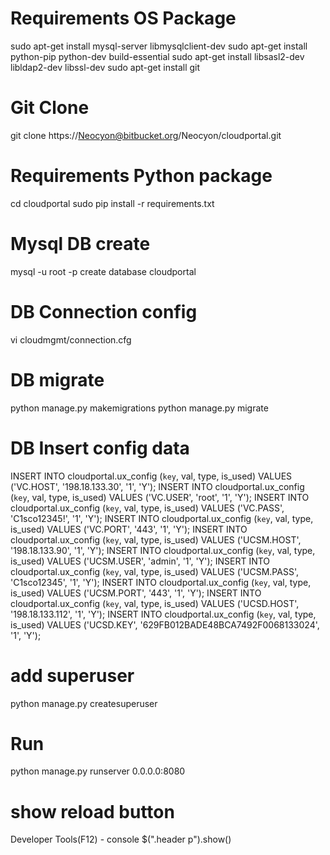 # Requirements OS Package
sudo apt-get install mysql-server libmysqlclient-dev
sudo apt-get install python-pip python-dev build-essential
sudo apt-get install libsasl2-dev libldap2-dev libssl-dev
sudo apt-get install git

# Git Clone
git clone https://Neocyon@bitbucket.org/Neocyon/cloudportal.git

# Requirements Python package
cd cloudportal
sudo pip install -r requirements.txt

# Mysql DB create
mysql -u root -p
create database cloudportal

# DB Connection config
vi cloudmgmt/connection.cfg

# DB migrate
python manage.py makemigrations
python manage.py migrate

# DB Insert config data
INSERT INTO cloudportal.ux_config (`key`, val, type, is_used) VALUES ('VC.HOST', '198.18.133.30', '1', 'Y');
INSERT INTO cloudportal.ux_config (`key`, val, type, is_used) VALUES ('VC.USER', 'root', '1', 'Y');
INSERT INTO cloudportal.ux_config (`key`, val, type, is_used) VALUES ('VC.PASS', 'C1sco12345!', '1', 'Y');
INSERT INTO cloudportal.ux_config (`key`, val, type, is_used) VALUES ('VC.PORT', '443', '1', 'Y');
INSERT INTO cloudportal.ux_config (`key`, val, type, is_used) VALUES ('UCSM.HOST', '198.18.133.90', '1', 'Y');
INSERT INTO cloudportal.ux_config (`key`, val, type, is_used) VALUES ('UCSM.USER', 'admin', '1', 'Y');
INSERT INTO cloudportal.ux_config (`key`, val, type, is_used) VALUES ('UCSM.PASS', 'C1sco12345', '1', 'Y');
INSERT INTO cloudportal.ux_config (`key`, val, type, is_used) VALUES ('UCSM.PORT', '443', '1', 'Y');
INSERT INTO cloudportal.ux_config (`key`, val, type, is_used) VALUES ('UCSD.HOST', '198.18.133.112', '1', 'Y');
INSERT INTO cloudportal.ux_config (`key`, val, type, is_used) VALUES ('UCSD.KEY', '629FB012BADE48BCA7492F0068133024', '1', 'Y');


# add superuser
python manage.py createsuperuser

# Run
python manage.py runserver 0.0.0.0:8080


# show reload button
Developer Tools(F12) - console
$(".header p").show()
